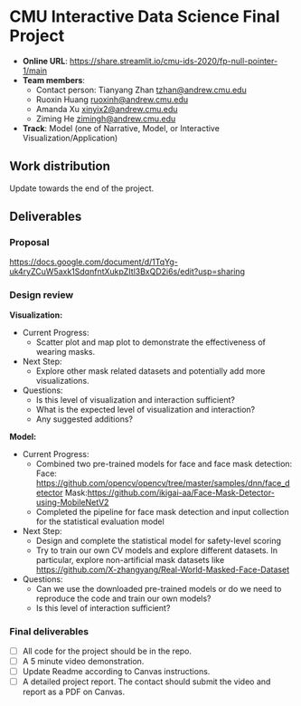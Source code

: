 # CMU Interactive Data Science Final Project

* **Online URL**: https://share.streamlit.io/cmu-ids-2020/fp-null-pointer-1/main
* **Team members**:
  * Contact person: Tianyang Zhan tzhan@andrew.cmu.edu
  * Ruoxin Huang ruoxinh@andrew.cmu.edu
  * Amanda Xu xinyix2@andrew.cmu.edu
  * Ziming He zimingh@andrew.cmu.edu
* **Track**: Model (one of Narrative, Model, or Interactive Visualization/Application)

## Work distribution

Update towards the end of the project.

## Deliverables

### Proposal

https://docs.google.com/document/d/1TqYg-uk4ryZCuW5axk1SdqnfntXukpZItl3BxQD2i6s/edit?usp=sharing

### Design review

**Visualization:**
* Current Progress:
  * Scatter plot and map plot to demonstrate the effectiveness of wearing masks.
* Next Step:
  * Explore other mask related datasets and potentially add more visualizations.
* Questions:
  * Is this level of visualization and interaction sufficient? 
  * What is the expected level of visualization and interaction?
  * Any suggested additions?

**Model:**
* Current Progress:
  * Combined two pre-trained models for face and face mask detection:
  Face: https://github.com/opencv/opencv/tree/master/samples/dnn/face_detector
  Mask:https://github.com/ikigai-aa/Face-Mask-Detector-using-MobileNetV2
  * Completed the pipeline for face mask detection and input collection for the statistical evaluation model
* Next Step:
  * Design and complete the statistical model for safety-level scoring
  * Try to train our own CV models and explore different datasets. In particular, explore non-artificial mask datasets like https://github.com/X-zhangyang/Real-World-Masked-Face-Dataset
* Questions:
  * Can we use the downloaded pre-trained models or do we need to reproduce the code and train our own models?
  * Is this level of interaction sufficient?



### Final deliverables

- [ ] All code for the project should be in the repo.
- [ ] A 5 minute video demonstration.
- [ ] Update Readme according to Canvas instructions.
- [ ] A detailed project report. The contact should submit the video and report as a PDF on Canvas.
